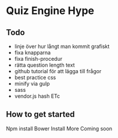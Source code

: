 Quiz Engine Hype
====================

## Todo
- linje över hur långt man kommit grafiskt
- fixa knapparna
- fixa finish-procedur
- rätta question length text
- github tutorial för att lägga till frågor
- best practice css
- minify via gulp
- sass
- vendor.js hash ETc

## How to get started
Npm install
Bower Install
More Coming soon